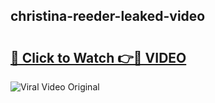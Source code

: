 ## christina-reeder-leaked-video 

# <h2><a href="http://freeplayer.one?title=christina-reeder-leaked-video&ref=21J">🔗 Click to Watch 👉🔴 VIDEO</a></h2>

<a href="http://freeplayer.one?title=christina-reeder-leaked-video&ref=21J" rel="nofollow" data-target="animated-image.originalLink"><img src="https://i.ibb.co.com/xMMVF88/686577567.gif" alt="Viral Video Original" style="max-width: 100%; display: inline-block;" data-target="animated-image.originalImage"></a>

